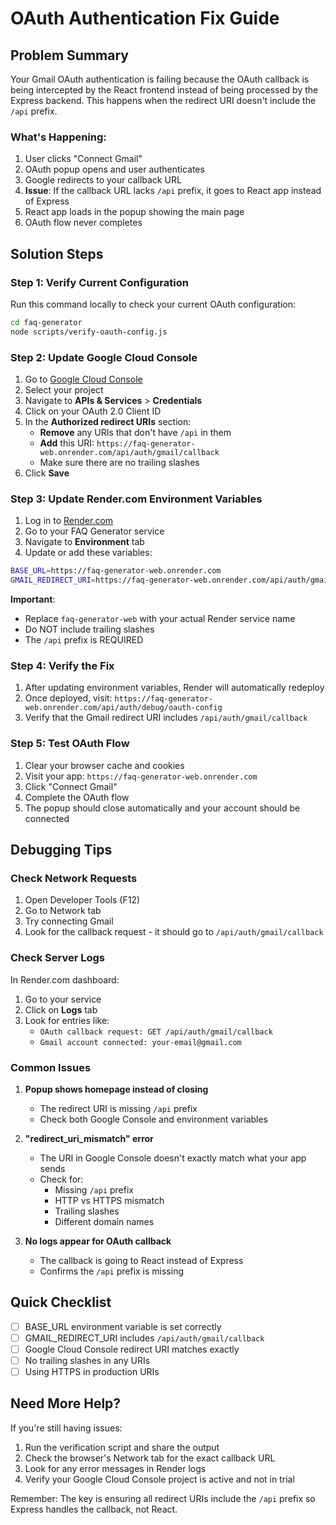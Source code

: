# OAuth Authentication Fix Guide

## Problem Summary

Your Gmail OAuth authentication is failing because the OAuth callback is being intercepted by the React frontend instead of being processed by the Express backend. This happens when the redirect URI doesn't include the `/api` prefix.

### What's Happening:
1. User clicks "Connect Gmail"
2. OAuth popup opens and user authenticates
3. Google redirects to your callback URL
4. **Issue**: If the callback URL lacks `/api` prefix, it goes to React app instead of Express
5. React app loads in the popup showing the main page
6. OAuth flow never completes

## Solution Steps

### Step 1: Verify Current Configuration

Run this command locally to check your current OAuth configuration:

```bash
cd faq-generator
node scripts/verify-oauth-config.js
```

### Step 2: Update Google Cloud Console

1. Go to [Google Cloud Console](https://console.cloud.google.com/)
2. Select your project
3. Navigate to **APIs & Services** > **Credentials**
4. Click on your OAuth 2.0 Client ID
5. In the **Authorized redirect URIs** section:
   - **Remove** any URIs that don't have `/api` in them
   - **Add** this URI: `https://faq-generator-web.onrender.com/api/auth/gmail/callback`
   - Make sure there are no trailing slashes
6. Click **Save**

### Step 3: Update Render.com Environment Variables

1. Log in to [Render.com](https://render.com)
2. Go to your FAQ Generator service
3. Navigate to **Environment** tab
4. Update or add these variables:

```bash
BASE_URL=https://faq-generator-web.onrender.com
GMAIL_REDIRECT_URI=https://faq-generator-web.onrender.com/api/auth/gmail/callback
```

**Important**: 
- Replace `faq-generator-web` with your actual Render service name
- Do NOT include trailing slashes
- The `/api` prefix is REQUIRED

### Step 4: Verify the Fix

1. After updating environment variables, Render will automatically redeploy
2. Once deployed, visit: `https://faq-generator-web.onrender.com/api/auth/debug/oauth-config`
3. Verify that the Gmail redirect URI includes `/api/auth/gmail/callback`

### Step 5: Test OAuth Flow

1. Clear your browser cache and cookies
2. Visit your app: `https://faq-generator-web.onrender.com`
3. Click "Connect Gmail"
4. Complete the OAuth flow
5. The popup should close automatically and your account should be connected

## Debugging Tips

### Check Network Requests
1. Open Developer Tools (F12)
2. Go to Network tab
3. Try connecting Gmail
4. Look for the callback request - it should go to `/api/auth/gmail/callback`

### Check Server Logs
In Render.com dashboard:
1. Go to your service
2. Click on **Logs** tab
3. Look for entries like:
   - `OAuth callback request: GET /api/auth/gmail/callback`
   - `Gmail account connected: your-email@gmail.com`

### Common Issues

1. **Popup shows homepage instead of closing**
   - The redirect URI is missing `/api` prefix
   - Check both Google Console and environment variables

2. **"redirect_uri_mismatch" error**
   - The URI in Google Console doesn't exactly match what your app sends
   - Check for:
     - Missing `/api` prefix
     - HTTP vs HTTPS mismatch
     - Trailing slashes
     - Different domain names

3. **No logs appear for OAuth callback**
   - The callback is going to React instead of Express
   - Confirms the `/api` prefix is missing

## Quick Checklist

- [ ] BASE_URL environment variable is set correctly
- [ ] GMAIL_REDIRECT_URI includes `/api/auth/gmail/callback`
- [ ] Google Cloud Console redirect URI matches exactly
- [ ] No trailing slashes in any URIs
- [ ] Using HTTPS in production URIs

## Need More Help?

If you're still having issues:

1. Run the verification script and share the output
2. Check the browser's Network tab for the exact callback URL
3. Look for any error messages in Render logs
4. Verify your Google Cloud Console project is active and not in trial

Remember: The key is ensuring all redirect URIs include the `/api` prefix so Express handles the callback, not React.